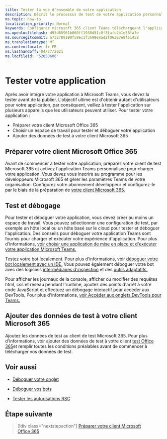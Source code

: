 ```yaml
---
title: Tester la vue d'ensemble de votre application
description: Décrit le processus de test de votre application personnalisée Teams dans Microsoft 365
ms.topic: how-to
localization_priority: Normal
keywords: Configurer microsoft 365 client Teams téléchargeant l'application de test
ms.openlocfilehash: d95d65961b060ff1938d51c0f3fafc2b1e56fa7e
ms.sourcegitcommit: a732789190f59ec1f3699e8ad2f06387e8fe1458
ms.translationtype: MT
ms.contentlocale: fr-FR
ms.lasthandoff: 04/27/2021
ms.locfileid: "52058606"
---
```

# <a name="test-your-app"></a>Tester votre application

Après avoir intégré votre application à Microsoft Teams, vous devez la tester avant de la publier. L'objectif ultime est d'obtenir autant d'utilisateurs pour votre application, par conséquent, veillez à tester l'application sur plusieurs appareils que les utilisateurs peuvent utiliser. Pour tester votre application :

* Préparer votre client Microsoft Office 365
* Choisir un espace de travail pour tester et déboguer votre application
* Ajouter des données de test à votre client Microsoft 365

## <a name="prepare-your-microsoft-365-tenant"></a>Préparer votre client Microsoft Office 365

Avant de commencer à tester votre application, préparez votre client de test Microsoft 365 et activez l'application Teams personnalisée pour charger votre application. Vous devez vous inscrire au programme pour les développeurs Microsoft 365 et gérer les paramètres Teams de votre organisation. Configurez votre abonnement développeur et configurez-le par le biais de la préparation de [votre client Microsoft 365.](~/concepts/build-and-test/prepare-your-o365-tenant.md)

## <a name="test-and-debug"></a>Test et débogage

Pour tester et déboguer votre application, vous devez créer au moins un espace de travail. Vous pouvez sélectionner une configuration de test, par exemple un hôte local ou un hôte basé sur le cloud pour tester et déboguer l'application. Des conseils pour déboguer votre application Teams sont fournis pour charger et exécuter votre expérience d'application. Pour plus d'informations, [voir choisir une application de mise en place et d'exécuter votre application Microsoft Teams.](~/concepts/build-and-test/debug.md)

Testez votre bot localement. Pour plus d'informations, voir [déboguer votre bot localement avec un IDE.](~/bots/how-to/debug/locally-with-an-ide.md) Vous pouvez également déboguer votre bot avec des logiciels [intermédiaires d'inspection](/azure/bot-service/bot-service-debug-inspection-middleware?view=azure-bot-service-4.0&tabs=csharp&preserve-view=true) et des [outils adaptatifs.](/azure/bot-service/bot-service-debug-adaptive-tools?view=azure-bot-service-4.0&preserve-view=true) 

Pour afficher les journaux de la console, afficher ou modifier des requêtes html, css et réseau pendant l'runtime, ajoutez des points d'arrêt à votre code JavaScript et effectuez un débogage interactif pour accéder aux DevTools. Pour plus d'informations, [voir Accéder aux onglets DevTools pour Teams.](~/tabs/how-to/developer-tools.md) 

## <a name="add-test-data-to-your-microsoft-365-tenant"></a>Ajouter des données de test à votre client Microsoft 365

Ajoutez les données de test au client de test Microsoft 365. Pour plus d'informations, voir ajouter des données de test à votre client [test Office 365](~/concepts/build-and-test/test-data.md)et remplir toutes les conditions préalables avant de commencer à télécharger vos données de test.

## <a name="see-also"></a>Voir aussi

- [Déboguer votre onglet](~/tabs/how-to/developer-tools.md)
 
- [Déboguer vos bots](~/bots/how-to/debug/locally-with-an-ide.md)

- [Tester les autorisations RSC](~/graph-api/rsc/test-resource-specific-consent.md)

## <a name="next-step"></a>Étape suivante

> [!div class="nextstepaction"]
> [Préparer votre client Microsoft Office 365](~/concepts/build-and-test/prepare-your-o365-tenant.md)
